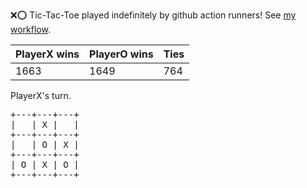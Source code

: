 :x::o: Tic-Tac-Toe played indefinitely by github action runners! See [my workflow](.github/workflows/play.yaml).

|PlayerX wins|PlayerO wins|Ties|
|-|-|-|
|1663|1649|764|

PlayerX's turn.

<pre>
+---+---+---+
|   | X |   |
+---+---+---+
|   | O | X |
+---+---+---+
| O | X | O |
+---+---+---+
</pre>